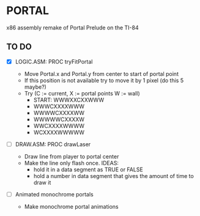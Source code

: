 # PORTAL
x86 assembly remake of Portal Prelude on the TI-84


## TO DO 
- [X] LOGIC.ASM: PROC tryFitPortal
    - Move Portal.x and Portal.y from center to start of portal point
    - If this position is not available try to move it by 1 pixel (do this 5 maybe?)
    - Try (C := current, X := portal points W := wall)
        - START: WWWXXCXXWWW
        - WWWCXXXXWWW
        - WWWWCXXXXWW
        - WWWWWCXXXXW
        - WWCXXXXWWWW
        - WCXXXXWWWWW

- [ ] DRAW.ASM: PROC drawLaser
    - Draw line from player to portal center
    - Make the line only flash once. IDEAS:
        - hold it in a data segment as TRUE or FALSE
        - hold a number in data segment that gives the amount of time to draw it

- [ ] Animated monochrome portals
    - Make monochrome portal animations
